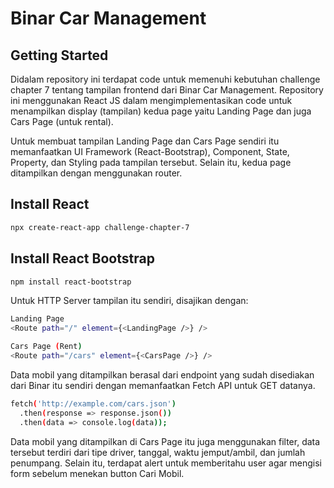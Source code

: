 
# Binar Car Management
## Getting Started 

Didalam repository ini terdapat code untuk memenuhi kebutuhan challenge chapter 7 tentang tampilan frontend dari Binar Car Management. Repository ini menggunakan React JS dalam mengimplementasikan code untuk menampilkan display (tampilan) kedua page yaitu Landing Page dan juga Cars Page (untuk rental).

Untuk membuat tampilan Landing Page dan Cars Page sendiri itu memanfaatkan UI Framework (React-Bootstrap), Component, State, Property, dan Styling pada tampilan tersebut. Selain itu, kedua page ditampilkan dengan menggunakan router.

## Install React
```sh
npx create-react-app challenge-chapter-7
```
## Install React Bootstrap
```sh
npm install react-bootstrap
```
Untuk HTTP Server tampilan itu sendiri, disajikan dengan:
```sh
Landing Page
<Route path="/" element={<LandingPage />} /> 

Cars Page (Rent)
<Route path="/cars" element={<CarsPage />} />
```
Data mobil yang ditampilkan berasal dari endpoint yang sudah disediakan dari Binar itu sendiri dengan memanfaatkan Fetch API untuk GET datanya.

```sh
fetch('http://example.com/cars.json')
  .then(response => response.json())
  .then(data => console.log(data));
```
Data mobil yang ditampilkan di Cars Page itu juga menggunakan filter, data tersebut terdiri dari tipe driver, tanggal, waktu jemput/ambil, dan jumlah penumpang. Selain itu, terdapat alert untuk memberitahu user agar mengisi form sebelum menekan button Cari Mobil.



